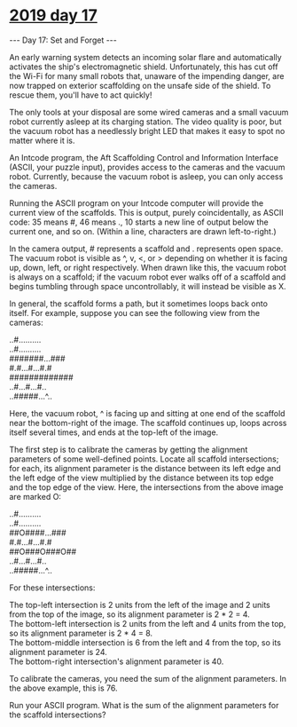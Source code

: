 # [2019 day 17](https://adventofcode.com/2019/day/17)

--- Day 17: Set and Forget ---

An early warning system detects an incoming solar flare and automatically activates the ship's electromagnetic shield. Unfortunately, this has cut off the Wi-Fi for many small robots that, unaware of the impending danger, are now trapped on exterior scaffolding on the unsafe side of the shield. To rescue them, you'll have to act quickly!



The only tools at your disposal are some wired cameras and a small vacuum robot currently asleep at its charging station. The video quality is poor, but the vacuum robot has a needlessly bright LED that makes it easy to spot no matter where it is.



An Intcode program, the Aft Scaffolding Control and Information Interface (ASCII, your puzzle input), provides access to the cameras and the vacuum robot.  Currently, because the vacuum robot is asleep, you can only access the cameras.



Running the ASCII program on your Intcode computer will provide the current view of the scaffolds.  This is output, purely coincidentally, as ASCII code: 35 means #, 46 means ., 10 starts a new line of output below the current one, and so on. (Within a line, characters are drawn left-to-right.)



In the camera output, # represents a scaffold and . represents open space. The vacuum robot is visible as ^, v, <, or > depending on whether it is facing up, down, left, or right respectively. When drawn like this, the vacuum robot is always on a scaffold; if the vacuum robot ever walks off of a scaffold and begins tumbling through space uncontrollably, it will instead be visible as X.



In general, the scaffold forms a path, but it sometimes loops back onto itself.  For example, suppose you can see the following view from the cameras:



..#..........\
..#..........\
#######...###\
#.#...#...#.#\
#############\
..#...#...#..\
..#####...^..



Here, the vacuum robot, ^ is facing up and sitting at one end of the scaffold near the bottom-right of the image. The scaffold continues up, loops across itself several times, and ends at the top-left of the image.



The first step is to calibrate the cameras by getting the alignment parameters of some well-defined points.  Locate all scaffold intersections; for each, its alignment parameter is the distance between its left edge and the left edge of the view multiplied by the distance between its top edge and the top edge of the view.  Here, the intersections from the above image are marked O:



..#..........\
..#..........\
##O####...###\
#.#...#...#.#\
##O###O###O##\
..#...#...#..\
..#####...^..



For these intersections:



The top-left intersection is 2 units from the left of the image and 2 units from the top of the image, so its alignment parameter is 2 * 2 = 4.\
The bottom-left intersection is 2 units from the left and 4 units from the top, so its alignment parameter is 2 * 4 = 8.\
The bottom-middle intersection is 6 from the left and 4 from the top, so its alignment parameter is 24.\
The bottom-right intersection's alignment parameter is 40.



To calibrate the cameras, you need the sum of the alignment parameters.  In the above example, this is 76.



Run your ASCII program. What is the sum of the alignment parameters for the scaffold intersections?



